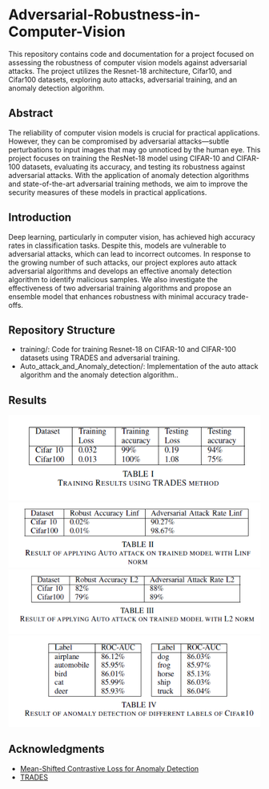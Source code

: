 # Adversarial-Robustness-in-Computer-Vision
This repository contains code and documentation for a project focused on assessing the robustness of computer vision models against adversarial attacks. The project utilizes the Resnet-18 architecture, Cifar10, and Cifar100 datasets, exploring auto attacks, adversarial training, and an anomaly detection algorithm.

## Abstract

The reliability of computer vision models is crucial for practical applications. However, they can be compromised by adversarial attacks—subtle perturbations to input images that may go unnoticed by the human eye. This project focuses on training the ResNet-18 model using CIFAR-10 and CIFAR-100 datasets, evaluating its accuracy, and testing its robustness against adversarial attacks. With the application of anomaly detection algorithms and state-of-the-art adversarial training methods, we aim to improve the security measures of these models in practical applications.

## Introduction

Deep learning, particularly in computer vision, has achieved high accuracy rates in classification tasks. Despite this, models are vulnerable to adversarial attacks, which can lead to incorrect outcomes. In response to the growing number of such attacks, our project explores auto attack adversarial algorithms and develops an effective anomaly detection algorithm to identify malicious samples. We also investigate the effectiveness of two adversarial training algorithms and propose an ensemble model that enhances robustness with minimal accuracy trade-offs.

## Repository Structure
- training/: Code for training Resnet-18 on CIFAR-10 and CIFAR-100 datasets using TRADES and adversarial training.
- Auto_attack_and_Anomaly_detection/: Implementation of the auto attack algorithm and the anomaly detection algorithm..

## Results

![Trainig](./Results/1.png)
![Auto Attack Linf](./Results/2.png)
![Auto Attack L2](./Results/3.png)
![Anomaly Detection](./Results/4.png)

## Acknowledgments

* [Mean-Shifted Contrastive Loss for Anomaly Detection](https://arxiv.org/abs/2106.03844)
* [TRADES](https://github.com/yaodongyu/TRADES)
